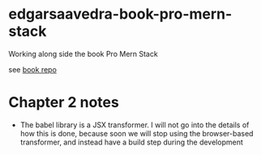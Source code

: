 # edgarsaavedra-book-pro-mern-stack
Working along side the book Pro Mern Stack

see [book repo](https://github.com/vasansr/pro-mern-stack)

# Chapter 2 notes

* The babel library is a JSX transformer. I will not go into the details of how this is done, because soon we will stop using the browser-based transformer, and instead have a build step during the development